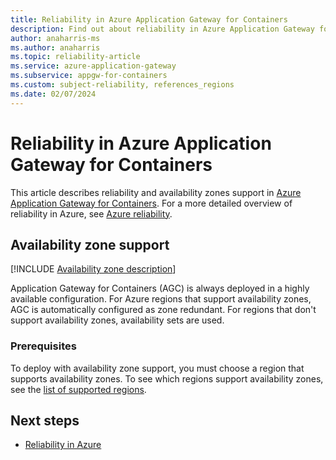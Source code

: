 ```yaml
---
title: Reliability in Azure Application Gateway for Containers
description: Find out about reliability in Azure Application Gateway for Containers.
author: anaharris-ms
ms.author: anaharris
ms.topic: reliability-article
ms.service: azure-application-gateway
ms.subservice: appgw-for-containers
ms.custom: subject-reliability, references_regions
ms.date: 02/07/2024 
---
```



# Reliability in Azure Application Gateway for Containers


This article describes reliability and availability zones support in [Azure Application Gateway for Containers](/azure/application-gateway/for-containers/overview). For a more detailed overview of reliability in Azure, see [Azure reliability](/azure/architecture/framework/resiliency/overview).


## Availability zone support

[!INCLUDE [Availability zone description](includes/reliability-availability-zone-description-include.md)]


Application Gateway for Containers (AGC) is always deployed in a highly available configuration.  For Azure regions that support availability zones, AGC is automatically configured as zone redundant.  For regions that don't support availability zones, availability sets are used.

### Prerequisites

To deploy with availability zone support, you must choose a region that supports availability zones. To see which regions support availability zones, see the [list of supported regions](availability-zones-service-support.md#azure-regions-with-availability-zone-support). 


## Next steps

- [Reliability in Azure](/azure/availability-zones/overview)
